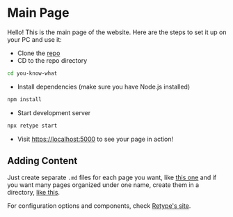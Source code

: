 # Main Page
Hello! This is the main page of the website. Here are the steps to set it up on your PC and use it:

- Clone the [repo](https://github.com/PESU-Coders/you-know-what)
- CD to the repo directory
```bash
cd you-know-what
```
- Install dependencies (make sure you have Node.js installed)
```bash
npm install
```
- Start development server
```bash
npx retype start
```
- Visit <https://localhost:5000> to see your page in action!

## Adding Content
Just create separate `.md` files for each page you want, like [this one](/foo) and if you want many pages organized under one name, create them in a directory, [like this](/group/page.md).  

For configuration options and components, check [Retype's site](https://retype.com/).